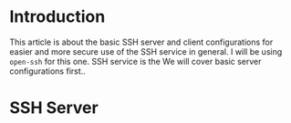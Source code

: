 # Introduction

This article is about the basic SSH server and client configurations for easier and more secure use of the SSH service in general.
I will be using `open-ssh` for this one.
SSH service is the 
We will cover basic server configurations first..

# SSH Server

